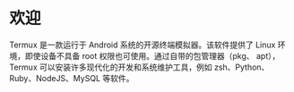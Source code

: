 # 欢迎

Termux 是一款运行于 Android 系统的开源终端模拟器。该软件提供了 Linux 环境，即使设备不具备 root 权限也可使用。通过自带的包管理器（pkg、 apt），Termux 可以安装许多现代化的开发和系统维护工具，例如 zsh、Python、Ruby、NodeJS、MySQL 等软件。
